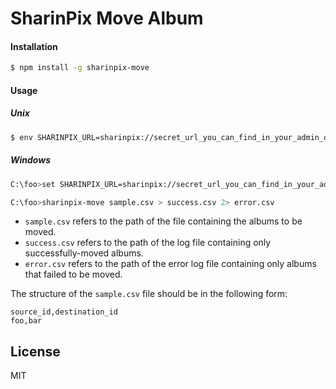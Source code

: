 # SharinPix Move Album

#### Installation
```sh
$ npm install -g sharinpix-move
```

#### Usage

##### Unix

```sh
$ env SHARINPIX_URL=sharinpix://secret_url_you_can_find_in_your_admin_dashboard sharinpix-move sample.csv > success.csv 2> error.csv
```
##### Windows

```sh
C:\foo>set SHARINPIX_URL=sharinpix://secret_url_you_can_find_in_your_admin_dashboard
```

```sh
C:\foo>sharinpix-move sample.csv > success.csv 2> error.csv
```

- ``` sample.csv ``` refers to the  path of the file containing the albums to be moved.
-  ``` success.csv ``` refers to the path of the log file containing only successfully-moved albums.
-  ``` error.csv ``` refers to the path of the error log file containing only albums that failed to be moved.

The structure of the ``` sample.csv ``` file should be in the following form:
```
source_id,destination_id
foo,bar
```
License
----

MIT
